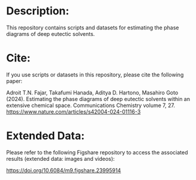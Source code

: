 # Description:
This repository contains scripts and datasets for estimating the phase diagrams of deep eutectic solvents.

# Cite:
If you use scripts or datasets in this repository, please cite the following paper:

Adroit T.N. Fajar, Takafumi Hanada, Aditya D. Hartono, Masahiro Goto (2024).
Estimating the phase diagrams of deep eutectic solvents within an extensive chemical space.
Communications Chemistry volume 7, 27.
https://www.nature.com/articles/s42004-024-01116-3

# Extended Data:
Please refer to the following Figshare repository to access the associated results (extended data: images and videos):

https://doi.org/10.6084/m9.figshare.23995914
